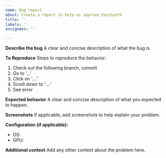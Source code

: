 ```yaml
---
name: Bug report
about: Create a report to help us improve EasySynth
title: ''
labels: ''
assignees: ''

---
```


**Describe the bug**
A clear and concise description of what the bug is.

**To Reproduce**
Steps to reproduce the behavior:
1. Check out the following branch, commit
2. Go to '...'
3. Click on '....'
4. Scroll down to '....'
5. See error

**Expected behavior**
A clear and concise description of what you expected to happen.

**Screenshots**
If applicable, add screenshots to help explain your problem.

**Configuration (if applicable):**
 - OS:
 - GPU:

**Additional context**
Add any other context about the problem here.
